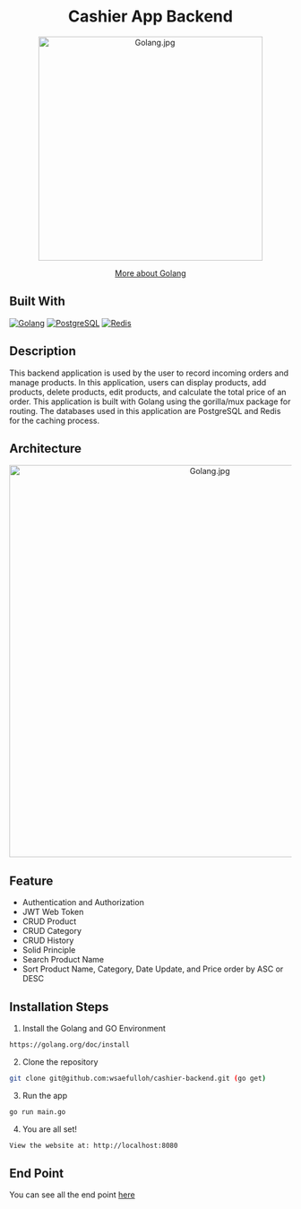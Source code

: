 <h1 align="center">Cashier App Backend</h1>
<p align="center"><img src="https://upload.wikimedia.org/wikipedia/commons/thumb/0/05/Go_Logo_Blue.svg/2560px-Go_Logo_Blue.svg.png" width="400px" alt="Golang.jpg" /></p>
<p align="center">
    <a href="https://golang.org/" target="blank">More about Golang</a>
</p>

## Built With

[![Golang](https://img.shields.io/badge/Golang-4.x-blue.svg?style=rounded-square)](https://golang.org/)
[![PostgreSQL](https://img.shields.io/badge/PostgreSQL-v.13.3-blue.svg?style=rounded-square)](https://www.postgresql.org/)
[![Redis](https://img.shields.io/badge/Redis-v.6.2-red.svg?style=rounded-square)](https://redis.io/)

## Description
This backend application is used by the user to record incoming orders and manage products. In this application, users can display products, add products, delete products, edit products, and calculate the total price of an order. This application is built with Golang using the gorilla/mux package for routing. The databases used in this application are PostgreSQL and Redis for the caching process.

## Architecture

<p align="center"><img src="https://res.cloudinary.com/dyli6i0pw/image/upload/v1638731396/Arsitektur_Backend_Golang_jxwl2r.png" width="700px" alt="Golang.jpg" /></p>

## Feature
- Authentication and Authorization
- JWT Web Token
- CRUD Product
- CRUD Category
- CRUD History
- Solid Principle
- Search Product Name
- Sort Product Name, Category, Date Update, and Price order by ASC or DESC

## Installation Steps

1. Install the Golang and GO Environment

```bash
https://golang.org/doc/install
```

2. Clone the repository

```bash
git clone git@github.com:wsaefulloh/cashier-backend.git (go get)
```

3. Run the app

```bash
go run main.go
```

4. You are all set!

```bash
View the website at: http://localhost:8080
```

## End Point

You can see all the end point [here](https://documenter.getpostman.com/view/16508598/UVC9i6As)
